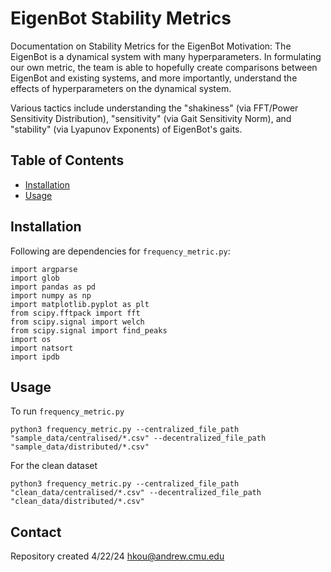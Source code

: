 # EigenBot Stability Metrics

Documentation on Stability Metrics for the EigenBot
Motivation: The EigenBot is a dynamical system with many hyperparameters. In formulating our own metric, the team is able to hopefully create comparisons between EigenBot and existing systems, and more importantly, understand the effects of hyperparameters on the dynamical system.

Various tactics include understanding the "shakiness" (via FFT/Power Sensitivity Distribution), "sensitivity" (via Gait Sensitivity Norm), and "stability" (via Lyapunov Exponents) of EigenBot's gaits.

## Table of Contents

- [Installation](#installation)
- [Usage](#usage)

## Installation

Following are dependencies for `frequency_metric.py`:
```
import argparse
import glob
import pandas as pd
import numpy as np
import matplotlib.pyplot as plt
from scipy.fftpack import fft
from scipy.signal import welch
from scipy.signal import find_peaks
import os
import natsort
import ipdb
```

## Usage

To run `frequency_metric.py`

`python3 frequency_metric.py --centralized_file_path "sample_data/centralised/*.csv" --decentralized_file_path "sample_data/distributed/*.csv"`

For the clean dataset

`python3 frequency_metric.py --centralized_file_path "clean_data/centralised/*.csv" --decentralized_file_path "clean_data/distributed/*.csv"`

## Contact
Repository created 4/22/24
hkou@andrew.cmu.edu

